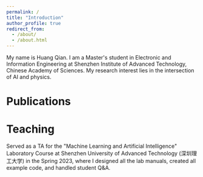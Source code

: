 ```yaml
---
permalink: /
title: "Introduction"
author_profile: true
redirect_from: 
  - /about/
  - /about.html
---
```


My name is Huang Qian. I am a Master's student in Electronic and Information Engineering at Shenzhen Institute of Advanced Technology, Chinese Academy of Sciences. My research interest lies in the intersection of AI and physics.

Publications
======



Teaching
======
Served as a TA for the "Machine Learning and Artificial Intelligence" Laboratory Course at Shenzhen University of Advanced Technology (深圳理工大学) in the Spring 2023, where I designed all the lab manuals, created all example code, and handled student Q&A.
